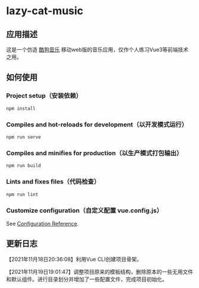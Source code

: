 # lazy-cat-music

## 应用描述

这是一个仿造 [酷狗音乐](http://m.kugou.com/) 移动web版的音乐应用，仅作个人练习Vue3等前端技术之用。

## 如何使用

### Project setup（安装依赖）

```
npm install
```

### Compiles and hot-reloads for development（以开发模式运行）
```
npm run serve
```

### Compiles and minifies for production（以生产模式打包输出）
```
npm run build
```

### Lints and fixes files（代码检查）
```
npm run lint
```

### Customize configuration（自定义配置 vue.config.js）
See [Configuration Reference](https://cli.vuejs.org/config/).

## 更新日志

【2021年11月18日20:36:08】利用Vue CLI创建项目骨架。

【2021年11月19日19:01:47】调整项目原来的模板结构，删除原本的一些无用文件和默认组件。进行目录划分并增加了一些配置文件，完成项目初始化。
